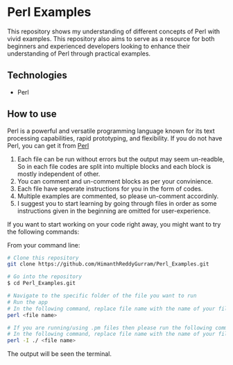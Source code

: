 # Perl Examples
This repository shows my understanding of different concepts of Perl with vivid examples.
This repository also aims to serve as a resource for both beginners and experienced developers looking to enhance their understanding of Perl through practical examples.

## Technologies
* Perl

## How to use
Perl is a powerful and versatile programming language known for its text processing capabilities, rapid prototyping, and flexibility. 
If you do not have Perl, you can get it from [Perl](https://www.perl.org/get.html)

1. Each file can be run without errors but the output may seem un-readble, So in each file codes are split into multiple blocks and each block is mostly independent of other.
2. You can comment and un-comment blocks as per your convinience.
3. Each file have seperate instructions for you in the form of codes.
4. Multiple examples are commented, so please un-comment accordinly.
5. I suggest you to start learning by going through files in order as some instructions given in the beginning are omitted for user-experience.

If you want to start working on your code right away, you might want to try the following commands:

From your command line:
```bash
# Clone this repository
git clone https://github.com/HimanthReddyGurram/Perl_Examples.git

# Go into the repository
$ cd Perl_Examples.git

# Navigate to the specific folder of the file you want to run
# Run the app
# In the following command, replace file name with the name of your file, example: "perl example.pl"
perl <file name>

# If you are running/using .pm files then please run the following command after navigating into that folder.
# In the following command, replace file name with the name of your file, example: "perl -I ./ example.pl"
perl -I ./ <file name>
```
The output will be seen the terminal.
